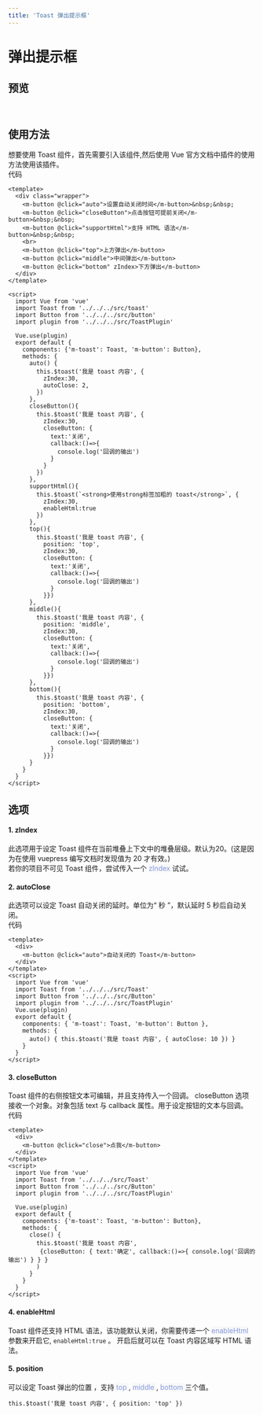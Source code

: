```yaml
---
title: 'Toast 弹出提示框'
---
```

# 弹出提示框
## 预览
&nbsp;
<ClientOnly>
  <toast-demo></toast-demo>
</ClientOnly>

## 使用方法
想要使用 Toast 组件，首先需要引入该组件,然后使用 Vue 官方文档中插件的使用方法使用该插件。  
代码  
```vue
<template>
  <div class="wrapper">
    <m-button @click="auto">设置自动关闭时间</m-button>&nbsp;&nbsp;
    <m-button @click="closeButton">点击按钮可提前关闭</m-button>&nbsp;&nbsp;
    <m-button @click="supportHtml">支持 HTML 语法</m-button>&nbsp;&nbsp;
    <br>
    <m-button @click="top">上方弹出</m-button>
    <m-button @click="middle">中间弹出</m-button>
    <m-button @click="bottom" zIndex>下方弹出</m-button>
  </div>
</template>

<script>
  import Vue from 'vue'
  import Toast from '../../../src/toast'
  import Button from '../../../src/button'
  import plugin from '../../../src/ToastPlugin'

  Vue.use(plugin)
  export default {
    components: {'m-toast': Toast, 'm-button': Button},
    methods: {
      auto() {
        this.$toast('我是 toast 内容', {
          zIndex:30,
          autoClose: 2,
        })
      },
      closeButton(){
        this.$toast('我是 toast 内容', {
          zIndex:30,
          closeButton: {
            text:'关闭',
            callback:()=>{
              console.log('回调的输出')
            }
          }
        })
      },
      supportHtml(){
        this.$toast(`<strong>使用strong标签加粗的 toast</strong>`, {
          zIndex:30,
          enableHtml:true
        })
      },
      top(){
        this.$toast('我是 toast 内容', {
          position: 'top',
          zIndex:30,
          closeButton: {
            text:'关闭',
            callback:()=>{
              console.log('回调的输出')
            }
          }})
      },
      middle(){
        this.$toast('我是 toast 内容', {
          position: 'middle',
          zIndex:30,
          closeButton: {
            text:'关闭',
            callback:()=>{
              console.log('回调的输出')
            }
          }})
      },
      bottom(){
        this.$toast('我是 toast 内容', {
          position: 'bottom',
          zIndex:30,
          closeButton: {
            text:'关闭',
            callback:()=>{
              console.log('回调的输出')
            }
          }})
      }
    }
  }
</script>
```

## 选项
#### 1. zIndex  
此选项用于设定 Toast 组件在当前堆叠上下文中的堆叠层级。默认为20。(这是因为在使用 vuepress 编写文档时发现值为 20 才有效。)  
若你的项目不可见 Toast 组件，尝试传入一个 <span style='color:#8397dc;background-color:#F8F8F8'>zIndex </span> 试试。
#### 2. autoClose
此选项可以设定 Toast 自动关闭的延时。单位为“ 秒 ”，默认延时 5 秒后自动关闭。  
代码  
```vue
<template>
  <div>
    <m-button @click="auto">自动关闭的 Toast</m-button>
  </div>
</template>
<script>
  import Vue from 'vue'
  import Toast from '../../../src/Toast'
  import Button from '../../../src/Button'
  import plugin from '../../../src/ToastPlugin'
  Vue.use(plugin)
  export default {
    components: { 'm-toast': Toast, 'm-button': Button },
    methods: {
      auto() { this.$toast('我是 toast 内容', { autoClose: 10 }) }
    }
  }
</script>
```
#### 3. closeButton  
Toast 组件的右侧按钮文本可编辑，并且支持传入一个回调。 closeButton 选项接收一个对象。对象包括 text 与 callback 属性。用于设定按钮的文本与回调。  
代码  
```vue
<template>
  <div>
    <m-button @click="close">点我</m-button>
  </div>
</template>
<script>
  import Vue from 'vue'
  import Toast from '../../../src/Toast'
  import Button from '../../../src/Button'
  import plugin from '../../../src/ToastPlugin'

  Vue.use(plugin)
  export default {
    components: {'m-toast': Toast, 'm-button': Button},
    methods: {
      close() {
        this.$toast('我是 toast 内容', 
         {closeButton: { text:'确定', callback:()=>{ console.log('回调的输出') } } }
        )
      }
    }
  }
</script>
```

#### 4. enableHtml  
Toast 组件还支持 HTML 语法，该功能默认关闭，你需要传递一个 <span style='color:#8397dc;background-color:#F8F8F8'> enableHtml </span> 参数来开启它, `enableHtml:true` 。 开启后就可以在 Toast 内容区域写 HTML 语法。

#### 5. position  
可以设定 Toast 弹出的位置 ，支持<span style='color:#8397dc;background-color:#F8F8F8'> top </span>, <span style='color:#8397dc;background-color:#F8F8F8'> middle </span>, <span style='color:#8397dc;background-color:#F8F8F8'> bottom </span> 三个值。
```vue
this.$toast('我是 toast 内容', { position: 'top' })
```
